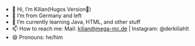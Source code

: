 - 👋 Hi, I’m Kilian(Hugos Version🎀)
- 👀 I’m from Germany and left
- 🌱 I’m currently learning Java, HTML, and other stuff
- 📫 How to reach me: Mail: kilian@mega-mc.de  |  Instagram: @derkiliahlt
- 😄 Pronouns: he/him
